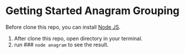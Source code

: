 # Getting Started Anagram Grouping

Before clone this repo, you can install [Node JS](https://nodejs.org/en/).

1. After clone this repo, open directory in your terminal.
2. run ### `node anagram` to see the result.
